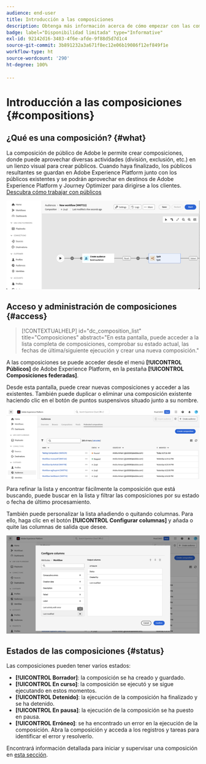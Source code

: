 ```yaml
---
audience: end-user
title: Introducción a las composiciones
description: Obtenga más información acerca de cómo empezar con las composiciones
badge: label="Disponibilidad limitada" type="Informative"
exl-id: 92142d16-3483-4f6e-afde-9f88d5d7d1c4
source-git-commit: 3b891232a3a671f8ec12e06b19086f12ef849f1e
workflow-type: ht
source-wordcount: '290'
ht-degree: 100%

---
```


# Introducción a las composiciones {#compositions}

## ¿Qué es una composición? {#what}

La composición de público de Adobe le permite crear composiciones, donde puede aprovechar diversas actividades (división, exclusión, etc.) en un lienzo visual para crear públicos. Cuando haya finalizado, los públicos resultantes se guardan en Adobe Experience Platform junto con los públicos existentes y se podrán aprovechar en destinos de Adobe Experience Platform y Journey Optimizer para dirigirse a los clientes. [Descubra cómo trabajar con públicos](../start/audiences.md)

![](assets/composition-example.png)

## Acceso y administración de composiciones {#access}

>[!CONTEXTUALHELP]
>id="dc_composition_list"
>title="Composiciones"
>abstract="En esta pantalla, puede acceder a la lista completa de composiciones, comprobar su estado actual, las fechas de última/siguiente ejecución y crear una nueva composición."

A las composiciones se puede acceder desde el menú **[!UICONTROL Públicos]** de Adobe Experience Platform, en la pestaña **[!UICONTROL Composiciones federadas]**.

Desde esta pantalla, puede crear nuevas composiciones y acceder a las existentes. También puede duplicar o eliminar una composición existente haciendo clic en el botón de puntos suspensivos situado junto a su nombre.

![](assets/compositions-list.png)

Para refinar la lista y encontrar fácilmente la composición que está buscando, puede buscar en la lista y filtrar las composiciones por su estado o fecha de último procesamiento.

También puede personalizar la lista añadiendo o quitando columnas. Para ello, haga clic en el botón **[!UICONTROL Configurar columnas]** y añada o quite las columnas de salida que desee.

![](assets/compositions-columns.png)

## Estados de las composiciones {#status}

Las composiciones pueden tener varios estados:

* **[!UICONTROL Borrador]**: la composición se ha creado y guardado.
* **[!UICONTROL En curso]**: la composición se ejecutó y se sigue ejecutando en estos momentos.
* **[!UICONTROL Detenido]**: la ejecución de la composición ha finalizado y se ha detenido.
* **[!UICONTROL En pausa]**: la ejecución de la composición se ha puesto en pausa.
* **[!UICONTROL Erróneo]**: se ha encontrado un error en la ejecución de la composición. Abra la composición y acceda a los registros y tareas para identificar el error y resolverlo.

Encontrará información detallada para iniciar y supervisar una composición en [esta sección](../compositions/start-monitor-composition.md).
